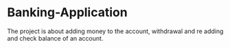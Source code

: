 # Banking-Application
The project is about adding money to the account, withdrawal and re adding and check balance of an account.
